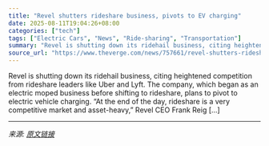 ```yaml
---
title: "Revel shutters rideshare business, pivots to EV charging"
date: 2025-08-11T19:04:26+08:00
categories: ["tech"]
tags: ["Electric Cars", "News", "Ride-sharing", "Transportation"]
summary: "Revel is shutting down its ridehail business, citing heightened competition from rideshare leaders like Uber and Lyft. The company, which began as an electric moped business before shifting to ridesha"
source_url: "https://www.theverge.com/news/757661/revel-shutters-rideshare-business-pivots-to-ev-charging"
---
```


Revel is shutting down its ridehail business, citing heightened competition from rideshare leaders like Uber and Lyft. The company, which began as an electric moped business before shifting to rideshare, plans to pivot to electric vehicle charging. “At the end of the day, rideshare is a very competitive market and asset-heavy,” Revel CEO Frank Reig [&#8230;]

---

*来源: [原文链接](https://www.theverge.com/news/757661/revel-shutters-rideshare-business-pivots-to-ev-charging)*
